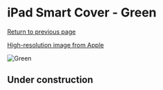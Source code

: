 # iPad Smart Cover - Green

[Return to previous page](/ipad_2)

[High-resolution image from Apple](https://store.storeimages.cdn-apple.com/8756/as-images.apple.com/is/MC944?wid=4500&hei=4500&fmt=png)

<div style="width: 512px"><img src="/almost_uncompressed/MC944.webp" alt="Green"></div>

## Under construction
